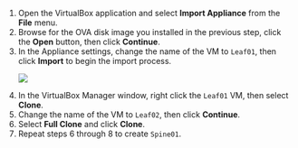 <ol>
<li>Open the VirtualBox application and select <strong>Import Appliance</strong> from the <strong>File</strong> menu.</li>
<li>Browse for the OVA disk image you installed in the previous step, click the <strong>Open</strong> button, then click <strong>Continue</strong>.</li>
<li>In the Appliance settings, change the name of the VM to <code>Leaf01</code>, then click <strong>Import</strong> to begin the import process.
<p><img src="/images/cumulus-vx/VirtualBox-review.png" > </p></li>
<li>In the VirtualBox Manager window, right click the <code>Leaf01</code> VM, then select <strong>Clone</strong>.</li>
<li>Change the name of the VM to <code>Leaf02</code>, then click <strong>Continue</strong>.</li>
<li>Select <strong>Full Clone</strong> and click <strong>Clone</strong>.</li>
<li>Repeat steps 6 through 8 to create <code>Spine01</code>.</li>
</ol>
